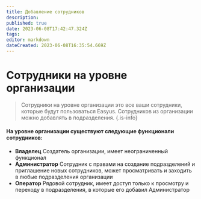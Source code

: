 ```yaml
---
title: Добавление сотрудников
description: 
published: true
date: 2023-06-08T17:42:47.324Z
tags: 
editor: markdown
dateCreated: 2023-06-08T16:35:54.669Z
---
```


# Сотрудники на уровне организации
> Сотрудники на уровне организации это все ваши сотрудники, которые будут пользоваться Easyus. Сотрудников из организации можно добавлять в подразделения.
{.is-info}


#### На уровне организации существуют следующие функционали сотрудников:
- **Владелец**
	Создатель организации, имеет неограниченный функционал
- **Администратор**
	Сотрудник с правами на создание подразделений и приглашение новых сотрудников, может просматривать и заходить в любые подразделения организации
- **Оператор**
	Рядовой сотрудник, имеет доступ только к просмотру и переходу в подразделения, в которые его добавил Администратор